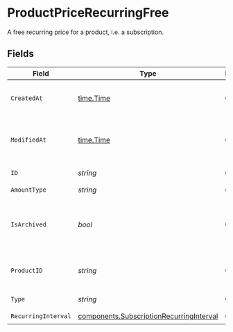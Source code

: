 # ProductPriceRecurringFree

A free recurring price for a product, i.e. a subscription.


## Fields

| Field                                                                                                | Type                                                                                                 | Required                                                                                             | Description                                                                                          |
| ---------------------------------------------------------------------------------------------------- | ---------------------------------------------------------------------------------------------------- | ---------------------------------------------------------------------------------------------------- | ---------------------------------------------------------------------------------------------------- |
| `CreatedAt`                                                                                          | [time.Time](https://pkg.go.dev/time#Time)                                                            | :heavy_check_mark:                                                                                   | Creation timestamp of the object.                                                                    |
| `ModifiedAt`                                                                                         | [time.Time](https://pkg.go.dev/time#Time)                                                            | :heavy_check_mark:                                                                                   | Last modification timestamp of the object.                                                           |
| `ID`                                                                                                 | *string*                                                                                             | :heavy_check_mark:                                                                                   | The ID of the price.                                                                                 |
| `AmountType`                                                                                         | *string*                                                                                             | :heavy_check_mark:                                                                                   | N/A                                                                                                  |
| `IsArchived`                                                                                         | *bool*                                                                                               | :heavy_check_mark:                                                                                   | Whether the price is archived and no longer available.                                               |
| `ProductID`                                                                                          | *string*                                                                                             | :heavy_check_mark:                                                                                   | The ID of the product owning the price.                                                              |
| `Type`                                                                                               | *string*                                                                                             | :heavy_check_mark:                                                                                   | The type of the price.                                                                               |
| `RecurringInterval`                                                                                  | [components.SubscriptionRecurringInterval](../../models/components/subscriptionrecurringinterval.md) | :heavy_check_mark:                                                                                   | N/A                                                                                                  |